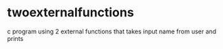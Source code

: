 # twoexternalfunctions
c program using 2 external functions that takes input name from user and prints 
